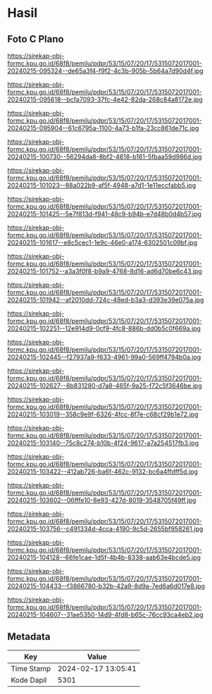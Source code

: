 # Hasil

## Foto C Plano

https://sirekap-obj-formc.kpu.go.id/68f8/pemilu/pdpr/53/15/07/20/17/5315072017001-20240215-095324--de65a3f4-f9f2-4c3b-905b-5b64a7d90d4f.jpg

https://sirekap-obj-formc.kpu.go.id/68f8/pemilu/pdpr/53/15/07/20/17/5315072017001-20240215-095618--bcfa7093-37fc-4e42-82da-268c84a8172e.jpg

https://sirekap-obj-formc.kpu.go.id/68f8/pemilu/pdpr/53/15/07/20/17/5315072017001-20240215-095904--61c6795a-1100-4a73-b1fa-23cc861de71c.jpg

https://sirekap-obj-formc.kpu.go.id/68f8/pemilu/pdpr/53/15/07/20/17/5315072017001-20240215-100730--56294da8-8bf2-4618-b161-5fbaa59d986d.jpg

https://sirekap-obj-formc.kpu.go.id/68f8/pemilu/pdpr/53/15/07/20/17/5315072017001-20240215-101023--88a022b9-af5f-4948-a7d1-1e11eccfabb5.jpg

https://sirekap-obj-formc.kpu.go.id/68f8/pemilu/pdpr/53/15/07/20/17/5315072017001-20240215-101425--5e7f813d-f941-48c9-b94b-e7d48b0d4b57.jpg

https://sirekap-obj-formc.kpu.go.id/68f8/pemilu/pdpr/53/15/07/20/17/5315072017001-20240215-101617--e8c5cec1-1e9c-46e0-a174-6302501c09bf.jpg

https://sirekap-obj-formc.kpu.go.id/68f8/pemilu/pdpr/53/15/07/20/17/5315072017001-20240215-101752--a3a3f0f8-b9a9-4768-8d16-ad6d70be6c43.jpg

https://sirekap-obj-formc.kpu.go.id/68f8/pemilu/pdpr/53/15/07/20/17/5315072017001-20240215-101942--af2010dd-724c-48ed-b3a3-d393e39e075a.jpg

https://sirekap-obj-formc.kpu.go.id/68f8/pemilu/pdpr/53/15/07/20/17/5315072017001-20240215-102251--12e914d9-0cf9-4fc8-886b-dd0b5c0f669a.jpg

https://sirekap-obj-formc.kpu.go.id/68f8/pemilu/pdpr/53/15/07/20/17/5315072017001-20240215-102445--f27937a9-f633-4961-99a0-569ff4794b0a.jpg

https://sirekap-obj-formc.kpu.go.id/68f8/pemilu/pdpr/53/15/07/20/17/5315072017001-20240215-102627--8b831280-d7a8-465f-9a25-f72c5f3646be.jpg

https://sirekap-obj-formc.kpu.go.id/68f8/pemilu/pdpr/53/15/07/20/17/5315072017001-20240215-103019--358c9e9f-6326-4fcc-8f7e-c68cf29b1e72.jpg

https://sirekap-obj-formc.kpu.go.id/68f8/pemilu/pdpr/53/15/07/20/17/5315072017001-20240215-103140--75c8c274-b10b-4f24-9617-a7a254517fb3.jpg

https://sirekap-obj-formc.kpu.go.id/68f8/pemilu/pdpr/53/15/07/20/17/5315072017001-20240215-103422--412ab726-ba6f-462c-9132-bc6a4ffdff5d.jpg

https://sirekap-obj-formc.kpu.go.id/68f8/pemilu/pdpr/53/15/07/20/17/5315072017001-20240215-103602--06fffe10-8e93-427d-8019-3548705f49ff.jpg

https://sirekap-obj-formc.kpu.go.id/68f8/pemilu/pdpr/53/15/07/20/17/5315072017001-20240215-103756--c491334d-4cca-4190-9c5d-2655bf958261.jpg

https://sirekap-obj-formc.kpu.go.id/68f8/pemilu/pdpr/53/15/07/20/17/5315072017001-20240215-104128--66fe1cae-1d5f-4b4b-8338-aab63e4bcde5.jpg

https://sirekap-obj-formc.kpu.go.id/68f8/pemilu/pdpr/53/15/07/20/17/5315072017001-20240215-104433--f3866780-b32b-42a9-8d9a-7ed6a6d017e8.jpg

https://sirekap-obj-formc.kpu.go.id/68f8/pemilu/pdpr/53/15/07/20/17/5315072017001-20240215-104607--31ae5350-14d9-4fd8-b65c-76cc93ca4eb2.jpg


## Metadata

| Key        | Value               |
| ---------- | ------------------- |
| Time Stamp | 2024-02-17 13:05:41 |
| Kode Dapil | 5301                |



